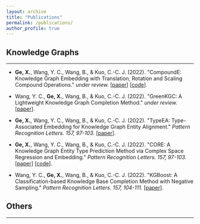 ```yaml
---
layout: archive
title: "Publications"
permalink: /publications/
author_profile: true
---
```


## Knowledge Graphs
___

* **Ge, X.**, Wang, Y. C., Wang, B., & Kuo, C.-C. J. (2022). "CompoundE: Knowledge Graph Embedding with Translation, Rotation and Scaling Compound Operations." <i> under review. </i> [<a href="https://arxiv.org/abs/2207.05324">paper</a>] [<a href="https://github.com/hughxiouge/CompoundE">code</a>].

* Wang, Y. C., **Ge, X.**, Wang, B., & Kuo, C.-C. J. (2022). "GreenKGC: A Lightweight Knowledge Graph Completion Method." <i> under review. </i> [<a href="https://arxiv.org/abs/2208.09137">paper</a>].

* **Ge, X.**, Wang, Y. C., Wang, B., & Kuo, C.-C. J. (2022). "TypeEA: Type-Associated Embedding for Knowledge Graph Entity Alignment." <i> Pattern Recognition Letters. 157, 97-103.</i> [<a href="https://hughxiouge.github.io/files/TypeEA.pdf">paper</a>].

* **Ge, X.**, Wang, Y. C., Wang, B., & Kuo, C.-C. J. (2022). "CORE: A Knowledge Graph Entity Type Prediction Method via Complex Space Regression and Embedding." <i> Pattern Recognition Letters. 157, 97-103.</i> [<a href="https://www.sciencedirect.com/science/article/abs/pii/S0167865522000897">paper</a>] [<a href="https://github.com/hughxiouge/CORE">code</a>].

* Wang, Y. C., **Ge, X.**, Wang, B., & Kuo, C.-C. J. (2022). "KGBoost: A Classification-based Knowledge Base Completion Method with Negative Sampling." <i> Pattern Recognition Letters. 157, 104-111. </i> [<a href="https://www.sciencedirect.com/science/article/abs/pii/S0167865522000939">paper</a>].

## Others
___